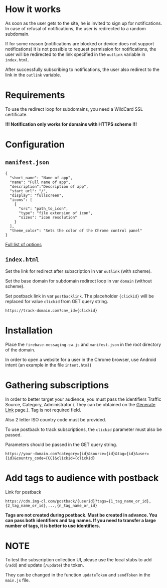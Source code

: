 # How it works

As soon as the user gets to the site, he is invited to sign up for notifications. In case of refusal of notifications, the user is redirected to a random subdomain.

If for some reason (notifications are blocked or device does not support notifications) it is not possible to request permission for notifications, the user will be redirected to the link specified in the `outlink` variable in `index.html`.

After successfully subscribing to notifications, the user also redirect to the link in the `outlink` variable.

# Requirements

To use the redirect loop for subdomains, you need a WildCard SSL certificate.

**!!! Notification only works for domains with HTTPS scheme !!!**

# Configuration
## `manifest.json`
    {
      "short_name": "Name of app",
      "name": "Full name of app",
      "description":"Description of app",
      "start_url": "/",
      "display": "fullscreen",
      "icons": [
        {
          "src": "path_to_icon",
          "type": "file extension of icon",
          "sizes": "icon resolution"
        }
      ],
      "theme_color": "Sets the color of the Chrome control panel"
    }

[Full list of options](https://developer.mozilla.org/en-US/docs/Web/Manifest)

## `index.html`

Set the link for redirect after subscription in var `outlink` (with scheme).

Set the base domain for subdomain redirect loop in var `domain` (without scheme).

Set postback link in var `postbacklink`. The placeholder `{clickid}` will be replaced for value `clickid` from GET query string.

    https://track-domain.com?cnv_id={clickid}

# Installation

Place the `firebase-messaging-sw.js` and `manifest.json` in the root directory of the domain.

In order to open a website for a user in the Chrome browser, use Android intent (an example in the file `intent.html`)

# Gathering subscriptions

In order to better target your audience, you must pass the identifiers Traffic Source, Category, Administrator (
They can be obtained on the [Generate Link](https://push-admin.omnia.media/generate-link) page.). Tag is not required field.

Also 2 letter ISO country code must be provided.

To use postback to track subscriptions, the `clickid` parameter must also be passed.

Parameters should be passed in the GET query string.

    https://your-domain.com?category={id}&source={id}&tag={id}&user={id}&country_code={CC}&clickid={clickid}

# Add tags to audience with postback
Link for postback

    https://cdn.img-cl.com/postback/{userid}?tags={1_tag_name_or_id},{2_tag_name_or_id},...,{n_tag_name_or_id}

**Tags are not created during postback. Must be created in advance.
  You can pass both identifiers and tag names. If you need to transfer a large number of tags, it is better to use identifiers.**

# NOTE
To test the subscription collection UI, please use the local stubs to add (`/add`) and update (`/update`) the token.

They can be changed in the function `updateToken` and `sendToken` in the `main.js` file.
